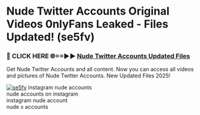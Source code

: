 # Nude Twitter Accounts Original Videos 0nlyFans Leaked - Files Updated! (se5fv)

<h3>🔴 CLICK HERE 🌐==►► <a href="https://tinyurl.com/5h6xmrr3" rel="nofollow">Nude Twitter Accounts Updated Files</a></h3>

Get Nude Twitter Accounts and all content. Now you can access all videos and pictures of Nude Twitter Accounts. New Updated Files 2025!

[![se5fv](https://i.imgur.com/KVD873Z.gif)](https://tinyurl.com/5h6xmrr3)
instagram nude accounts<br>
nude accounts on instagram<br>
instagram nude account<br>
nude x accounts